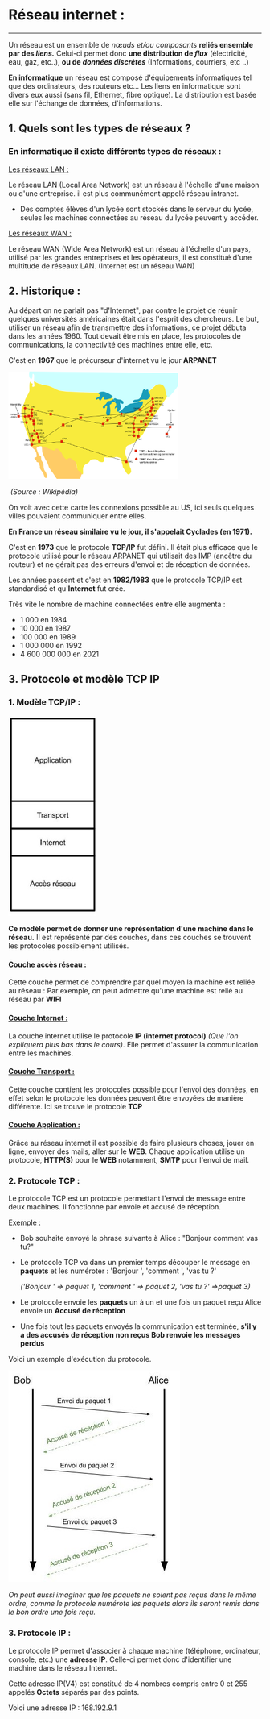 # Réseau internet :

------

Un réseau est un ensemble de *nœuds et/ou composants* **reliés ensemble par des *liens.*** Celui-ci permet donc **une distribution de *flux*** (électricité, eau, gaz, etc..), **ou de *données discrètes*** (Informations, courriers, etc ..)

**En informatique** un réseau est composé d'équipements informatiques tel que des ordinateurs, des routeurs etc... Les liens en informatique sont divers eux aussi (sans fil, Ethernet, fibre optique). La distribution est basée elle sur l'échange de données, d'informations.

## 1. Quels sont les types de réseaux ?

### En informatique il existe différents types de réseaux :

<u>Les réseaux LAN :</u>

Le réseau LAN (Local Area Network) est un réseau à l'échelle d'une maison ou d'une entreprise. il est plus communément appelé réseau intranet.

- Des comptes élèves d'un lycée sont stockés dans le serveur du lycée, seules les machines connectées au réseau du lycée peuvent y accéder.

<u>Les réseaux WAN :</u>

Le réseau WAN (Wide Area Network) est un réseau à l'échelle d'un pays, utilisé par les grandes entreprises et les opérateurs, il est constitué d'une multitude de réseaux LAN. (Internet est un réseau WAN)

## 2. Historique :

Au départ on ne parlait pas "d'Internet", par contre le projet de réunir quelques universités américaines était dans l'esprit des chercheurs. Le but, utiliser un réseau afin de transmettre des informations, ce projet débuta dans les années 1960. Tout devait être mis en place, les protocoles de communications, la connectivité des machines entre elle, etc.

C'est en **1967** que le précurseur d'internet vu le jour **ARPANET**

<img src="./Images/Arpanet_1974.png" style="zoom: 33%;" />

​																	*(Source : Wikipédia)*



On voit avec cette carte les connexions possible au US, ici seuls quelques villes pouvaient communiquer entre elles. 

**En France un réseau similaire vu le jour, il s'appelait Cyclades (en 1971).**

C'est en **1973** que le protocole **TCP/IP** fut défini. Il était plus efficace que le protocole utilisé pour le réseau ARPANET qui utilisait des IMP (ancêtre du routeur) et ne gérait pas des erreurs d'envoi et de réception de données.

Les années passent et c'est en **1982/1983** que le protocole TCP/IP est standardisé et qu'**Internet** fut crée.

Très vite le nombre de machine connectées entre elle augmenta :

- 1 000 en 1984
- 10 000 en 1987
- 100 000 en 1989
- 1 000 000 en 1992
- 4 600 000 000 en 2021

## 3. Protocole et modèle TCP IP

### 1. Modèle TCP/IP :

 <img src="./Images/TCP_IP.jpg" style="zoom: 80%;" />



**Ce modèle permet de donner une représentation d'une machine dans le réseau.** Il est représenté par des couches, dans ces couches se trouvent les protocoles possiblement utilisés.

#### <u>Couche accès réseau :</u>

Cette couche permet de comprendre par quel moyen la machine est reliée au réseau :
Par exemple, on peut admettre qu'une machine est relié au réseau par **WIFI** 

#### <u>Couche Internet :</u>

La couche internet utilise le protocole **IP (internet protocol)** *(Que l'on expliquera plus bas dans le cours)*. Elle permet d'assurer la communication entre les machines.

#### <u>Couche Transport :</u>

Cette couche contient les protocoles possible pour l'envoi des données, en effet selon le protocole les données peuvent être envoyées de manière différente. Ici se trouve le protocole **TCP**

#### <u>Couche Application :</u>

Grâce au réseau internet il est possible de faire plusieurs choses, jouer en ligne, envoyer des mails, aller sur le **WEB**. Chaque application utilise un protocole, **HTTP(S)** pour le **WEB** notamment, **SMTP** pour l'envoi de mail.

### 2. Protocole TCP :

Le protocole TCP est un protocole permettant l'envoi de message entre deux machines. Il fonctionne par envoie et accusé de réception.

<u>Exemple :</u>

- Bob souhaite envoyé la phrase suivante à Alice : "Bonjour comment vas tu?"

- Le protocole TCP va dans un premier temps découper le message en **paquets** et les numéroter : 'Bonjour ', 'comment ', 'vas tu ?'

  *('Bonjour ' => paquet 1, 'comment ' => paquet 2, 'vas tu ?' =>paquet 3)*

- Le protocole envoie les **paquets** un à un et une fois un paquet reçu Alice envoie un **Accusé de réception**

- Une fois tout les paquets envoyés la communication est terminée, **s'il y a des accusés de réception non reçus Bob renvoie les messages perdus**

Voici un exemple d'exécution du protocole.

![](./Images/TCP.jpg)



*On peut aussi imaginer que les paquets ne soient pas reçus dans le même ordre, comme le protocole numérote les paquets alors ils seront remis dans le bon ordre une fois reçu.*

### 3. Protocole IP :

Le protocole IP permet d'associer à chaque machine (téléphone, ordinateur, console, etc.) une **adresse IP**. Celle-ci permet donc d'identifier une machine dans le réseau Internet.

Cette adresse IP(V4) est constitué de 4 nombres compris entre 0 et 255 appelés **Octets** séparés par des points.

Voici une adresse IP : 168.192.9.1

